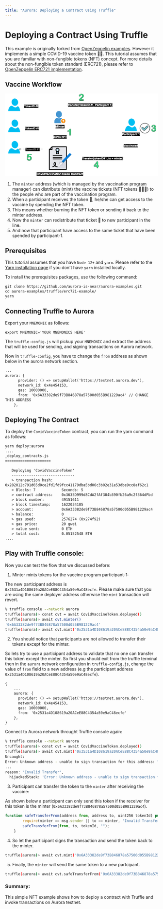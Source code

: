 ```yaml
---
title: "Aurora: Deploying a Contract Using Truffle"
---
```


# Deploying a Contract Using Truffle

This example is originally forked from [OpenZeppelin examples](https://docs.openzeppelin.com/contracts/4.x/erc721). However it implements a simple COVID-19 vaccine token 💊💊. This tutorial assumes that you are familiar with non-fungible tokens (NFT) concept. For more details about the non-fungible token standard (ERC721), please refer to [OpenZeppelin ERC721 implementation](https://github.com/OpenZeppelin/openzeppelin-contracts/tree/1b37c21da58f6379cfe09c0140cf56d67b19a0bc/contracts/token/ERC721).

## Vaccine Workflow

![](../../_img/Truffle-nft-aurora-example.png)

1. The `minter` address (which is managed by the vaccination program manager) can distribute (mint) the vaccine tickets (NFT tokens 💊💊💊) to the people who are part of the vaccination program. 
2. When a participant receives the token 💊, he/she can get access to the vaccine by spending the NFT token. 
3. This means whether burning the NFT token or sending it back to the minter address.
4. Now the `minter` can redistribute that ticket 🎫 to new participant in the line.
5. And now that participant have access to the same ticket that have been spended by participant-1.


## Prerequisites
This tutorial assumes that you have `Node 12+` and `yarn`. Please refer to the [Yarn installation page](https://classic.yarnpkg.com/en/docs/install) if you don't have `yarn` installed locally.

To install the prerequisites packages, use the following command:
```
git clone https://github.com/aurora-is-near/aurora-examples.git
cd aurora-examples/truffle/erc721-example/
yarn 
```

## Connecting Truffle to Aurora

Export your `MNEMONIC` as follows:
```
export MNEMONIC='YOUR MNEMONICS HERE'
```
The `truffle-config.js` will pickup your `MNEMONIC` and extract the address that will be used for sending, and signing transactions on Aurora network.

Now in `truffle-config`, you have to change the `from` address as shown below in the aurora network section.

```
...
aurora: {
      provider: () => setupWallet('https://testnet.aurora.dev'),
      network_id: 0x4e454153,
      gas: 10000000,
      from: '0x6A33382de9f73B846878a57500d055B981229ac4' // CHANGE THIS ADDRESS
    },
```

## Deploying The Contract

To deploy the `CovidVaccineToken` contract, you can run the yarn command as follows:

```
yarn deploy:aurora
....
_deploy_contracts.js
=====================

   Deploying 'CovidVaccineToken'
   -----------------------------
   > transaction hash:    0x282012c791d65d0ce2fd1fd9fcc41179dba5bd06c3b02e31e53dbe9cc8af62c1
   > Blocks: 7            Seconds: 5
   > contract address:    0x3635D999d8CdA2fAf304b390fb26a9c2f364dFbd
   > block number:        49151611
   > block timestamp:     1622034185
   > account:             0x6A33382de9f73B846878a57500d055B981229ac4
   > balance:             0
   > gas used:            2576274 (0x274f92)
   > gas price:           20 gwei
   > value sent:          0 ETH
   > total cost:          0.05152548 ETH
....
```

## Play with Truffle console:

Now you can test the flow that we discussed before:

1. Minter mints tokens for the vaccine program participant-1:

The new participant address is `0x2531a4D108619a20ACeE88C4354a50e9aC48ecfe`. Please make sure that you are using the same deployer address otherwise the `mint` transaction will revert.

```bash
% truffle console --network aurora
truffle(aurora)> const cvt = await CovidVaccineToken.deployed()
truffle(aurora)> await cvt.minter()
'0x6A33382de9f73B846878a57500d055B981229ac4'
truffle(aurora)> await cvt.mint('0x2531a4D108619a20ACeE88C4354a50e9aC48ecfe')
```

2. You should notice that participants are not allowed to transfer their tokens except for the minter. 

So lets try to use a participant address to validate that no one can transfer this token except the minter. So first you should exit from the 
truffle terminal then in the `aurora` network configuration in `truffle-config.js`, change the value of `from` field to a new address (e.g the participant address `0x2531a4D108619a20ACeE88C4354a50e9aC48ecfe`).

```
{
    ...
    aurora: {
      provider: () => setupWallet('https://testnet.aurora.dev'),
      network_id: 0x4e454153,
      gas: 10000000,
      from: '0x2531a4D108619a20ACeE88C4354a50e9aC48ecfe'
    },
}
```

Connect to Aurora network throught Truffle console again:

```bash
% truffle console --network aurora
truffle(aurora)> const cvt = await CovidVaccineToken.deployed()
truffle(aurora)> await cvt.mint('0x3531a4D108619a20ACeE88C4354a50e9aC48ecf5') // a random address
Uncaught:
Error: Unknown address - unable to sign transaction for this address: "0x2531a4d108619a20acee88c4354a50e9ac48ecfe"
...
reason: 'Invalid Transfer',
  hijackedStack: 'Error: Unknown address - unable to sign transaction for this address: "0x2531a4d108619a20acee88c4354a50e9ac48ecfe"\n'
```

3. Participant can transfer the token to the `minter` after receiving the vaccine:

As shown below a participant can only send this token if the receiver for this token is the minter (`0x6A33382de9f73B846878a57500d055B981229ac4`). 
```javascript
function safeTransferFrom(address from, address to, uint256 tokenId) public virtual override {
        require(minter == msg.sender || to == minter, 'Invalid Transfer');
        safeTransferFrom(from, to, tokenId, "");
    }
```

4. So let the participant signs the transaction and send the token back to the minter.

```bash 
truffle(aurora)> await cvt.mint('0x6A33382de9f73B846878a57500d055B981229ac4') // minter Address
```

5. Finally, the `minter` will send the same token to a new partcipant.

```bash
truffle(aurora)> await cvt.safeTransferFrom('0x6A33382de9f73B846878a57500d055B981229ac4','0x8722C88e82AbCC639148Ab6128Cd63333B2Ad771', 1)
```
### Summary:

This simple NFT example shows how to deploy a contract with Truffle and invoke transactions on Aurora testnet.